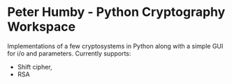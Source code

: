 # Peter Humby - Python Cryptography Workspace

Implementations of a few cryptosystems in Python along with a simple GUI for i/o and parameters. Currently supports:
  - Shift cipher,
  - RSA
